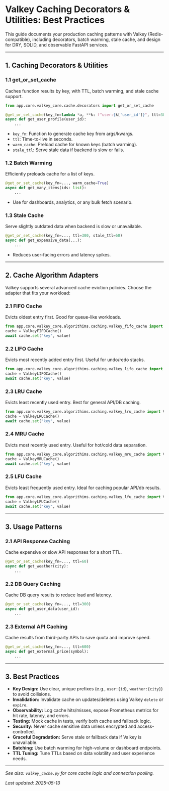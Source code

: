 # Valkey Caching Decorators & Utilities: Best Practices

This guide documents your production caching patterns with Valkey (Redis-compatible), including decorators, batch warming, stale cache, and design for DRY, SOLID, and observable FastAPI services.

---

## 1. Caching Decorators & Utilities

### 1.1 get_or_set_cache
Caches function results by key, with TTL, batch warming, and stale cache support.
```python
from app.core.valkey_core.cache.decorators import get_or_set_cache

@get_or_set_cache(key_fn=lambda *a, **k: f"user:{k['user_id']}", ttl=300)
async def get_user_profile(user_id):
    ...
```
- `key_fn`: Function to generate cache key from args/kwargs.
- `ttl`: Time-to-live in seconds.
- `warm_cache`: Preload cache for known keys (batch warming).
- `stale_ttl`: Serve stale data if backend is slow or fails.

### 1.2 Batch Warming
Efficiently preloads cache for a list of keys.
```python
@get_or_set_cache(key_fn=..., warm_cache=True)
async def get_many_items(ids: list):
    ...
```
- Use for dashboards, analytics, or any bulk fetch scenario.

### 1.3 Stale Cache
Serve slightly outdated data when backend is slow or unavailable.
```python
@get_or_set_cache(key_fn=..., ttl=300, stale_ttl=60)
async def get_expensive_data(...):
    ...
```
- Reduces user-facing errors and latency spikes.

---

## 2. Cache Algorithm Adapters

Valkey supports several advanced cache eviction policies. Choose the adapter that fits your workload:

### 2.1 FIFO Cache
Evicts oldest entry first. Good for queue-like workloads.
```python
from app.core.valkey_core.algorithims.caching.valkey_fifo_cache import ValkeyFIFOCache
cache = ValkeyFIFOCache()
await cache.set("key", value)
```

### 2.2 LIFO Cache
Evicts most recently added entry first. Useful for undo/redo stacks.
```python
from app.core.valkey_core.algorithims.caching.valkey_lifo_cache import ValkeyLIFOCache
cache = ValkeyLIFOCache()
await cache.set("key", value)
```

### 2.3 LRU Cache
Evicts least recently used entry. Best for general API/DB caching.
```python
from app.core.valkey_core.algorithims.caching.valkey_lru_cache import ValkeyLRUCache
cache = ValkeyLRUCache()
await cache.set("key", value)
```

### 2.4 MRU Cache
Evicts most recently used entry. Useful for hot/cold data separation.
```python
from app.core.valkey_core.algorithims.caching.valkey_mru_cache import ValkeyMRUCache
cache = ValkeyMRUCache()
await cache.set("key", value)
```

### 2.5 LFU Cache
Evicts least frequently used entry. Ideal for caching popular API/db results.
```python
from app.core.valkey_core.algorithims.caching.valkey_lfu_cache import ValkeyLFUCache
cache = ValkeyLFUCache()
await cache.set("key", value)
```

---

## 3. Usage Patterns

### 2.1 API Response Caching
Cache expensive or slow API responses for a short TTL.
```python
@get_or_set_cache(key_fn=..., ttl=60)
async def get_weather(city):
    ...
```

### 2.2 DB Query Caching
Cache DB query results to reduce load and latency.
```python
@get_or_set_cache(key_fn=..., ttl=300)
async def get_user_data(user_id):
    ...
```

### 2.3 External API Caching
Cache results from third-party APIs to save quota and improve speed.
```python
@get_or_set_cache(key_fn=..., ttl=600)
async def get_external_price(symbol):
    ...
```

---

## 3. Best Practices

- **Key Design:** Use clear, unique prefixes (e.g., `user:{id}`, `weather:{city}`) to avoid collisions.
- **Invalidation:** Invalidate cache on updates/deletes using Valkey `delete` or `expire`.
- **Observability:** Log cache hits/misses, expose Prometheus metrics for hit rate, latency, and errors.
- **Testing:** Mock cache in tests, verify both cache and fallback logic.
- **Security:** Never cache sensitive data unless encrypted and access-controlled.
- **Graceful Degradation:** Serve stale or fallback data if Valkey is unavailable.
- **Batching:** Use batch warming for high-volume or dashboard endpoints.
- **TTL Tuning:** Tune TTLs based on data volatility and user experience needs.

---

*See also: `valkey_cache.py` for core cache logic and connection pooling.*

*Last updated: 2025-05-13*
